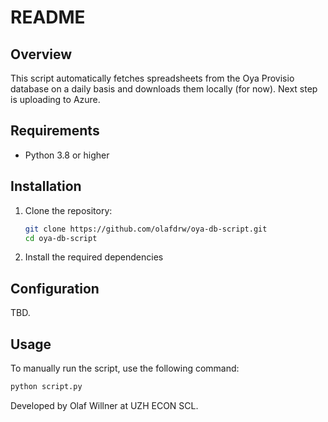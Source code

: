 # README

## Overview

This script automatically fetches spreadsheets from the Oya Provisio database on a daily basis and downloads them locally (for now). Next step is uploading to Azure.

## Requirements

- Python 3.8 or higher

## Installation

1. Clone the repository:
    ```sh
    git clone https://github.com/olafdrw/oya-db-script.git
    cd oya-db-script
    ```

2. Install the required dependencies

## Configuration

TBD.

## Usage

To manually run the script, use the following command:
```sh
python script.py
```

Developed by Olaf Willner at UZH ECON SCL. 
